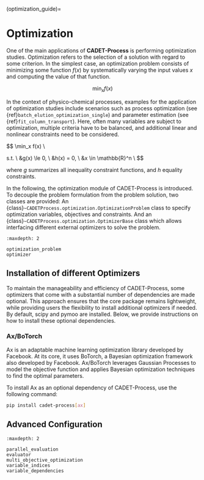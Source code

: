 (optimization_guide)=
# Optimization
One of the main applications of **CADET-Process** is performing optimization studies.
Optimization refers to the selection of a solution with regard to some criterion.
In the simplest case, an optimization problem consists of minimizing some function $f(x)$ by systematically varying the input values $x$ and computing the value of that function.

$$
\min_x f(x)
$$

In the context of physico-chemical processes, examples for the application of optimization studies include scenarios such as process optimization (see {ref}`batch_elution_optimization_single`) and parameter estimation (see {ref}`fit_column_transport`).
Here, often many variables are subject to optimization, multiple criteria have to be balanced, and additional linear and nonlinear constraints need to be considered.

$$
\min_x f(x) \\

s.t. \\
    &g(x) \le 0, \\
    &h(x) = 0, \\
    &x \in \mathbb{R}^n \\
$$

where $g$ summarizes all inequality constraint functions, and $h$ equality constraints.


In the following, the optimization module of CADET-Process is introduced.
To decouple the problem formulation from the problem solution, two classes are provided:
An {class}`~CADETProcess.optimization.OptimizationProblem` class to specify optimization variables, objectives and constraints.
And an {class}`~CADETProcess.optimization.OptimizerBase` class which allows interfacing different external optimizers to solve the problem.

```{toctree}
:maxdepth: 2

optimization_problem
optimizer
```

## Installation of different Optimizers
To maintain the manageability and efficiency of CADET-Process, some optimizers that come with a substantial number of dependencies are made optional.
This approach ensures that the core package remains lightweight, while providing users the flexibility to install additional optimizers if needed.
By default, scipy and pymoo are installed.
Below, we provide instructions on how to install these optional dependencies.

### Ax/BoTorch
Ax is an adaptable machine learning optimization library developed by Facebook.
At its core, it uses BoTorch, a Bayesian optimization framework also developed by Facebook.
Ax/BoTorch leverages Gaussian Processes to model the objective function and applies Bayesian optimization techniques to find the optimal parameters.

To install Ax as an optional dependency of CADET-Process, use the following command:
```bash
pip install cadet-process[ax]
```

## Advanced Configuration
```{toctree}
:maxdepth: 2

parallel_evaluation
evaluator
multi_objective_optimization
variable_indices
variable_dependencies
```

